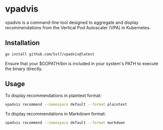 # vpadvis
vpadvis is a command-line tool designed to aggregate and display recommendations from the Vertical Pod Autoscaler (VPA) in Kubernetes.

## Installation
```bash
go install github.com/5st7/vpadvis@latest

```
Ensure that your $GOPATH/bin is included in your system's PATH to execute the binary directly.


## Usage
To display recommendations in plaintext format:
```bash
vpadvis recommend --namespace default --format plaintext

```

To display recommendations in Markdown format:

```bash
vpadvis recommend --namespace default --format markdown
```

